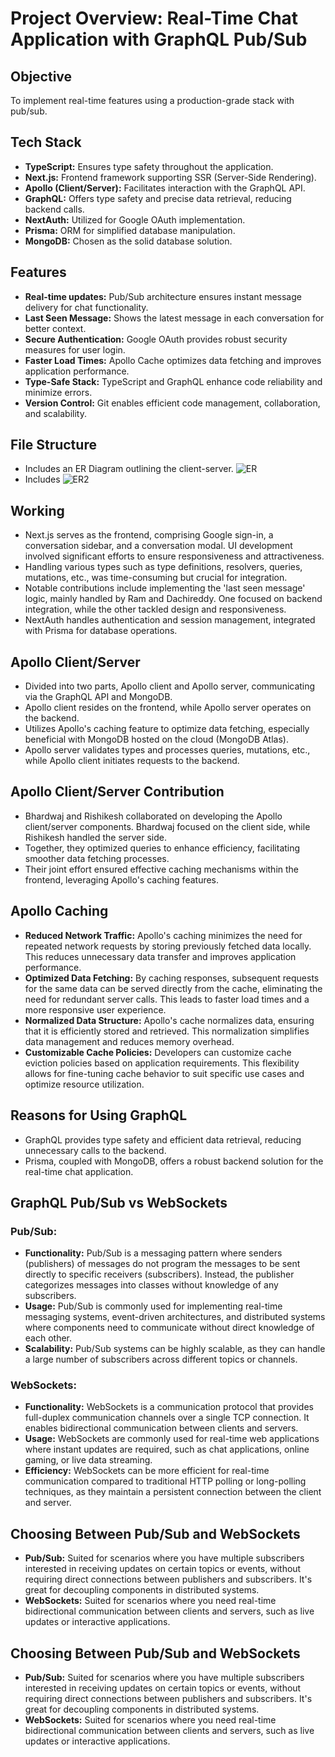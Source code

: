 # Project Overview: Real-Time Chat Application with GraphQL Pub/Sub

## Objective

To implement real-time features using a production-grade stack with pub/sub.

## Tech Stack

* **TypeScript:** Ensures type safety throughout the application.
* **Next.js:** Frontend framework supporting SSR (Server-Side Rendering).
* **Apollo (Client/Server):** Facilitates interaction with the GraphQL API.
* **GraphQL:** Offers type safety and precise data retrieval, reducing backend calls.
* **NextAuth:** Utilized for Google OAuth implementation.
* **Prisma:** ORM for simplified database manipulation.
* **MongoDB:** Chosen as the solid database solution.

## Features

* **Real-time updates:** Pub/Sub architecture ensures instant message delivery for chat functionality.
* **Last Seen Message:** Shows the latest message in each conversation for better context.
* **Secure Authentication:** Google OAuth provides robust security measures for user login.
* **Faster Load Times:** Apollo Cache optimizes data fetching and improves application performance.
* **Type-Safe Stack:** TypeScript and GraphQL enhance code reliability and minimize errors.
* **Version Control:** Git enables efficient code management, collaboration, and scalability.

## File Structure

* Includes an ER Diagram outlining the client-server.
![ER](final_nosql.drawio.png)
* Includes
![ER2](nosql-er-final.png)


## Working

* Next.js serves as the frontend, comprising Google sign-in, a conversation sidebar, and a conversation modal. UI development involved significant efforts to ensure responsiveness and attractiveness.
* Handling various types such as type definitions, resolvers, queries, mutations, etc., was time-consuming but crucial for integration.
* Notable contributions include implementing the 'last seen message' logic, mainly handled by Ram and Dachireddy. One focused on backend integration, while the other tackled design and responsiveness.
* NextAuth handles authentication and session management, integrated with Prisma for database operations.

## Apollo Client/Server

* Divided into two parts, Apollo client and Apollo server, communicating via the GraphQL API and MongoDB.
* Apollo client resides on the frontend, while Apollo server operates on the backend.
* Utilizes Apollo's caching feature to optimize data fetching, especially beneficial with MongoDB hosted on the cloud (MongoDB Atlas).
* Apollo server validates types and processes queries, mutations, etc., while Apollo client initiates requests to the backend.

## Apollo Client/Server Contribution

* Bhardwaj and Rishikesh collaborated on developing the Apollo client/server components. Bhardwaj focused on the client side, while Rishikesh handled the server side.
* Together, they optimized queries to enhance efficiency, facilitating smoother data fetching processes.
* Their joint effort ensured effective caching mechanisms within the frontend, leveraging Apollo's caching features.

## Apollo Caching

* **Reduced Network Traffic:** Apollo's caching minimizes the need for repeated network requests by storing previously fetched data locally. This reduces unnecessary data transfer and improves application performance.
* **Optimized Data Fetching:** By caching responses, subsequent requests for the same data can be served directly from the cache, eliminating the need for redundant server calls. This leads to faster load times and a more responsive user experience.
* **Normalized Data Structure:** Apollo's cache normalizes data, ensuring that it is efficiently stored and retrieved. This normalization simplifies data management and reduces memory overhead.
* **Customizable Cache Policies:** Developers can customize cache eviction policies based on application requirements. This flexibility allows for fine-tuning cache behavior to suit specific use cases and optimize resource utilization.

## Reasons for Using GraphQL

* GraphQL provides type safety and efficient data retrieval, reducing unnecessary calls to the backend.
* Prisma, coupled with MongoDB, offers a robust backend solution for the real-time chat application.

## GraphQL Pub/Sub vs WebSockets

### Pub/Sub:

* **Functionality:** Pub/Sub is a messaging pattern where senders (publishers) of messages do not program the messages to be sent directly to specific receivers (subscribers). Instead, the publisher categorizes messages into classes without knowledge of any subscribers.
* **Usage:** Pub/Sub is commonly used for implementing real-time messaging systems, event-driven architectures, and distributed systems where components need to communicate without direct knowledge of each other.
* **Scalability:** Pub/Sub systems can be highly scalable, as they can handle a large number of subscribers across different topics or channels.

### WebSockets:

* **Functionality:** WebSockets is a communication protocol that provides full-duplex communication channels over a single TCP connection. It enables bidirectional communication between clients and servers.
* **Usage:** WebSockets are commonly used for real-time web applications where instant updates are required, such as chat applications, online gaming, or live data streaming.
* **Efficiency:** WebSockets can be more efficient for real-time communication compared to traditional HTTP polling or long-polling techniques, as they maintain a persistent connection between the client and server.

## Choosing Between Pub/Sub and WebSockets

* **Pub/Sub:** Suited for scenarios where you have multiple subscribers interested in receiving updates on certain topics or events, without requiring direct connections between publishers and subscribers. It's great for decoupling components in distributed systems.
* **WebSockets:** Suited for scenarios where you need real-time bidirectional communication between clients and servers, such as live updates or interactive applications.



## Choosing Between Pub/Sub and WebSockets

* **Pub/Sub:** Suited for scenarios where you have multiple subscribers interested in receiving updates on certain topics or events, without requiring direct connections between publishers and subscribers. It's great for decoupling components in distributed systems.
* **WebSockets:** Suited for scenarios where you need real-time bidirectional communication between clients and servers, such as live updates or interactive applications.